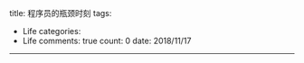 title: 程序员的瓶颈时刻
tags: 
  - Life
categories: 
  - Life
comments: true
count: 0
date: 2018/11/17
---
  
